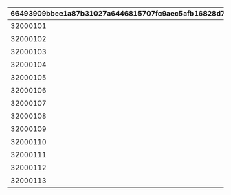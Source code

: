 |66493909bbee1a87b31027a6446815707fc9aec5afb16828d7f286fbbc473a6d|5b5d396d427960f62d6b5242a6d9803b43207d7488956709825c971b9a509731|01317295b50911c53c300f6013a4301385cc3e0aab09897f38075a1ef6452b8f|c01b2aa8b902837233b9fb4cf5a9cbe530fc0824b74af4b1145f247ff2bd068f|705424e630ad3e30ce77d7615e132648d580fa4fcae5eb4e06ede70964c8e817|467b6cb4737f372778e06f87892ac2ba6d1e86ebec469e79d4e4fe1e92b266d8|4589895bd26382f63a209475deae6ccc61caa37fb7f944715ac93f70d0117d76|1a56a509be95c60c2edd9eeb76a5eea868e47c97160cda930afe5ce17fc5e062|c68323b49fd3396687cc12eb3f24109e6b87b5435493c829d72a35cc84c36f2f|
| --- | --- | --- | --- | --- | --- | --- | --- | --- |
|32000101|1002|1|1010|1|500000|全プレイヤーでバンディ・シスターズを合計500,000回倒そう|7008|32000101|
|32000102|1002|1|1010|2|750000|全プレイヤーでバンディ・シスターズを合計750,000回倒そう|7008|32000102|
|32000103|1002|1|1010|3|1000000|全プレイヤーでバンディ・シスターズを合計1,000,000回倒そう|7008|32000103|
|32000104|1003|1|1010|4|500000|全プレイヤーでフレイヤを合計500,000回倒そう|7008|32000104|
|32000105|1003|1|1010|5|750000|全プレイヤーでフレイヤを合計750,000回倒そう|7008|32000105|
|32000106|1003|1|1010|6|1000000|全プレイヤーでフレイヤを合計1,000,000回倒そう|7008|32000106|
|32000107|1004|0|1010|7|1000000|全プレイヤーでアラクネを合計1,000,000回倒そう|7008|32000107|
|32000108|1004|0|1010|8|1500000|全プレイヤーでアラクネを合計1,500,000回倒そう|7008|32000108|
|32000109|1004|0|1010|9|2000000|全プレイヤーでアラクネを合計2,000,000回倒そう|7008|32000109|
|32000110|1001|1|1009|10|1|宝石蜘蛛の群れに1回挑戦しよう|7007|32000110|
|32000111|1002|1|1009|11|1|バンディ・シスターズを1回倒そう|7007|32000111|
|32000112|1003|1|1009|12|1|フレイヤを1回倒そう|7007|32000112|
|32000113|1004|0|1009|13|1|アラクネを1回倒そう|7007|32000113|
